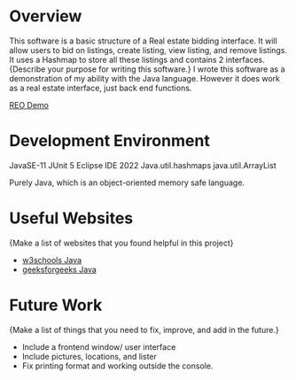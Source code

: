 # Overview
This software is a basic structure of a Real estate bidding interface. It will allow users to bid on listings, create listing, view listing, and remove listings. It uses a Hashmap to store all these listings and contains 2 interfaces. 
{Describe your purpose for writing this software.}
I wrote this software as a demonstration of my ability with the Java language. However it does work as a real estate interface, just back end functions.

[REO Demo](https://youtu.be/NF9YXoF9FIM)

# Development Environment

JavaSE-11
JUnit 5
Eclipse IDE 2022
Java.util.hashmaps
java.util.ArrayList

Purely Java, which is an object-oriented memory safe language.

# Useful Websites

{Make a list of websites that you found helpful in this project}

- [w3schools Java](https://www.w3schools.com/java/)
- [geeksforgeeks Java](https://www.geeksforgeeks.org/java/)

# Future Work

{Make a list of things that you need to fix, improve, and add in the future.}

- Include a frontend window/ user interface
- Include pictures, locations, and lister
- Fix printing format and working outside the console.
